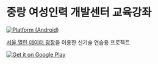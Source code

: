 # 중랑 여성인력 개발센터 교육강좌
[![Platform (Android)](https://img.shields.io/badge/platform-Android-blue.svg?style=flat-square)](http://www.android.com)

[서울 열린 데이터 광장](http://data.seoul.go.kr)을 이용한 신기술 연습용 프로젝트


[![Get it on Google Play](https://play.google.com/intl/en_us/badges/images/apps/ko-play-badge-border.png)](https://play.google.com/store/apps/details?id=kr.susemi99.jungnangwomen&utm_source=global_co&utm_medium=prtnr&utm_content=Mar2515&utm_campaign=PartBadge&pcampaignid=MKT-AC-global-none-all-co-pr-py-PartBadges-Oct1515-1)
